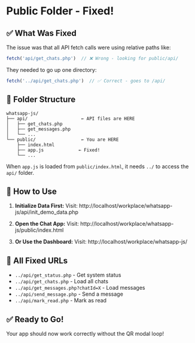 # Public Folder - Fixed!

## ✅ What Was Fixed

The issue was that all API fetch calls were using relative paths like:
```javascript
fetch('api/get_chats.php')  // ❌ Wrong - looking for public/api/
```

They needed to go up one directory:
```javascript
fetch('../api/get_chats.php')  // ✅ Correct - goes to /api/
```

## 📁 Folder Structure

```
whatsapp-js/
├── api/                    ← API files are HERE
│   ├── get_chats.php
│   ├── get_messages.php
│   └── ...
└── public/                 ← You are HERE
    ├── index.html
    ├── app.js             ← Fixed!
    └── ...
```

When `app.js` is loaded from `public/index.html`, it needs `../` to access the `api/` folder.

## 🚀 How to Use

1. **Initialize Data First:**
   Visit: http://localhost/workplace/whatsapp-js/api/init_demo_data.php

2. **Open the Chat App:**
   Visit: http://localhost/workplace/whatsapp-js/public/index.html

3. **Or Use the Dashboard:**
   Visit: http://localhost/workplace/whatsapp-js/

## 🔧 All Fixed URLs

- `../api/get_status.php` - Get system status
- `../api/get_chats.php` - Load all chats
- `../api/get_messages.php?chatId=X` - Load messages
- `../api/send_message.php` - Send a message
- `../api/mark_read.php` - Mark as read

## ✅ Ready to Go!

Your app should now work correctly without the QR modal loop!
